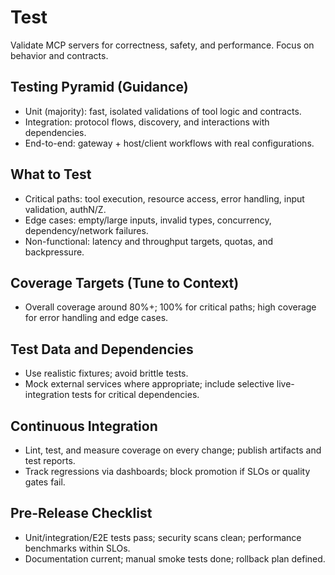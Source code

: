 # Test

Validate MCP servers for correctness, safety, and performance. Focus on behavior and contracts.

## Testing Pyramid (Guidance)
- Unit (majority): fast, isolated validations of tool logic and contracts.
- Integration: protocol flows, discovery, and interactions with dependencies.
- End-to-end: gateway + host/client workflows with real configurations.

## What to Test
- Critical paths: tool execution, resource access, error handling, input validation, authN/Z.
- Edge cases: empty/large inputs, invalid types, concurrency, dependency/network failures.
- Non-functional: latency and throughput targets, quotas, and backpressure.

## Coverage Targets (Tune to Context)
- Overall coverage around 80%+; 100% for critical paths; high coverage for error handling and edge cases.

## Test Data and Dependencies
- Use realistic fixtures; avoid brittle tests.
- Mock external services where appropriate; include selective live-integration tests for critical dependencies.

## Continuous Integration
- Lint, test, and measure coverage on every change; publish artifacts and test reports.
- Track regressions via dashboards; block promotion if SLOs or quality gates fail.

## Pre-Release Checklist
- Unit/integration/E2E tests pass; security scans clean; performance benchmarks within SLOs.
- Documentation current; manual smoke tests done; rollback plan defined.
